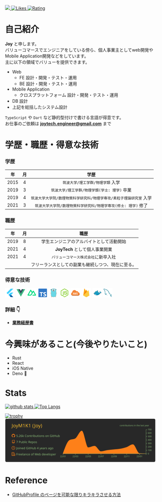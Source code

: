 <!--
**JoyM1K1/JoyM1K1** is a ✨ _special_ ✨ repository because its `README.md` (this file) appears on your GitHub profile.

Here are some ideas to get you started:

- 🔭 I’m currently working on ...
- 🌱 I’m currently learning ...
- 👯 I’m looking to collaborate on ...
- 🤔 I’m looking for help with ...
- 💬 Ask me about ...
- 📫 How to reach me: ...
- 😄 Pronouns: ...
- ⚡ Fun fact: ...
-->

<!-- <a href="https://github.com/JoyM1K1/JoyM1K1/" target="_blank" rel="noopener noreferrer">
  <img src="https://komarev.com/ghpvc/?username=JoyM1K1" />
</a> -->

<a href="https://twitter.com/ITF_KI" target="_blank" rel="noopener noreferrer">
  <img src="https://img.shields.io/twitter/follow/ITF_KI?label=Twitter&logo=twitter&style=flat" />
</a>
<a href="https://zenn.dev/joy_m1k1">
  <img src="https://badgen.org/img/zenn/joy_m1k1/likes?style=flat" alt="Likes" />
</a>
<a href="https://atcoder.jp/users/Joy_M1K1?contestType=algo">
  <img src="https://badgen.org/img/atcoder/Joy_M1K1/rating/algorithm?style=flat" alt="Rating" />
</a>

# 自己紹介

**Joy** と申します。<br>
バリューコマースでエンジニアをしている傍ら、個人事業主としてweb開発やMobile Application開発などをしています。<br>
主に以下の領域でバリューを提供できます。

- Web
  - FE 設計・開発・テスト・運用
  - BE 設計・開発・テスト・運用
- Mobile Application
  - クロスプラットフォーム 設計・開発・テスト・運用
- DB 設計
- 上記を総括したシステム設計

`TypeScript` や `Dart` など静的型付けで書ける言語が得意です。<br>
お仕事のご依頼は **joytech.engineer@gmail.com** まで

# 学歴・職歴・得意な技術

### 学歴

| 年 | 月 | 学歴 |
| :-: | :-: | :-: |
| 2015 | 4 | `筑波大学/理工学群/物理学類` 入学 |
| 2019 | 3 | `筑波大学/理工学群/物理学類(学士: 理学)` 卒業 |
| 2019 | 4 | `筑波大学大学院/数理物質科学研究科/物理学専攻/素粒子理論研究室` 入学 |
| 2021 | 3 | `筑波大学大学院/数理物質科学研究科/物理学専攻(修士: 理学)` 修了 |

### 職歴
| 年 | 月 | 職歴 |
| :-: | :-: | :-: |
| 2019 | 8 | 学生エンジニアのアルバイトとして活動開始 |
| 2021 | 4 | **JoyTech** として個人事業開業 |
| 2021 | 4 | `バリューコマース株式会社`に新卒入社 |
|      |   | フリーランスとしての副業も継続しつつ、現在に至る。 |

### 得意な技術

<!-- アイコンはこちらから -->
<!-- https://github.com/vscode-icons/vscode-icons/tree/master/icons -->

<div displey="flex">
  <img alt="Flutter" src="https://raw.githubusercontent.com/vscode-icons/vscode-icons/master/icons/file_type_flutter.svg" width="32" />
  <img alt="Vue" src="https://raw.githubusercontent.com/vscode-icons/vscode-icons/master/icons/file_type_vue.svg" width="32" />
  <img alt="Nuxt" src="https://raw.githubusercontent.com/vscode-icons/vscode-icons/master/icons/file_type_nuxt.svg" width="32" />
  <img alt="TypeScript" src="https://raw.githubusercontent.com/vscode-icons/vscode-icons/master/icons/file_type_typescript_official.svg" width="32">
  <img alt="Go" src="https://raw.githubusercontent.com/vscode-icons/vscode-icons/master/icons/file_type_go_gopher.svg" width="32" />
  <img alt="NodeJS" src="https://raw.githubusercontent.com/vscode-icons/vscode-icons/master/icons/file_type_node.svg" width="32">
  <img alt="AWS" src="https://raw.githubusercontent.com/vscode-icons/vscode-icons/master/icons/file_type_aws.svg" width="32" />
  <img alt="Firebase" src="https://raw.githubusercontent.com/vscode-icons/vscode-icons/master/icons/file_type_firebase.svg" width="32" />
  <img alt="Docker" src="https://raw.githubusercontent.com/vscode-icons/vscode-icons/master/icons/file_type_docker.svg" width="32" />
  <img alt="MySQL" src="https://raw.githubusercontent.com/vscode-icons/vscode-icons/master/icons/file_type_mysql.svg" width="32" />
</div>

### 詳細 👇

- [**業務経歴書**](resume.md)

# 今興味があること(今後やりたいこと)

- Rust
- React
- iOS Native
- Deno 🦕

# Stats

<div displey="flex">
  <a href="https://github.com/anuraghazra/github-readme-stats">
    <img alt="github stats" height="150px" src="https://github-readme-stats.vercel.app/api?username=JoyM1K1&count_private=true&show_icons=true&theme=onedark" />
  </a>
  <a href="https://github.com/anuraghazra/github-readme-stats">
    <img alt="Top Langs" height="150px" src="https://github-readme-stats.vercel.app/api/top-langs/?username=JoyM1K1&layout=compact&theme=onedark&count_private=true&show_icons=true" />
  </a>
</div>

[![trophy](https://github-profile-trophy.vercel.app/?username=JoyM1K1&theme=gruvbox)](https://github.com/ryo-ma/github-profile-trophy)
[![](profile-summary-card-output/gruvbox/0-profile-details.svg)](https://github.com/vn7n24fzkq/github-profile-summary-cards)

# Reference

- [GitHubProfile のページを可能な限りキラキラさせる方法](https://zenn.dev/yutakatay/articles/kirakira-github-profile)
